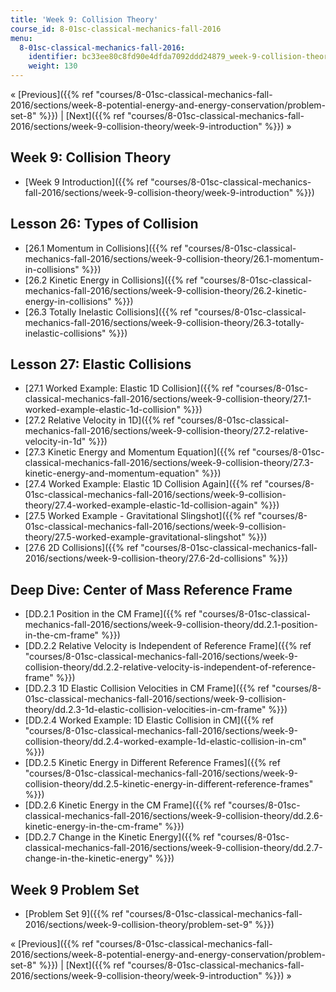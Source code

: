 ```yaml
---
title: 'Week 9: Collision Theory'
course_id: 8-01sc-classical-mechanics-fall-2016
menu:
  8-01sc-classical-mechanics-fall-2016:
    identifier: bc33ee80c8fd90e4dfda7092ddd24879_week-9-collision-theory
    weight: 130
---
```

« [Previous]({{% ref "courses/8-01sc-classical-mechanics-fall-2016/sections/week-8-potential-energy-and-energy-conservation/problem-set-8" %}}) | [Next]({{% ref "courses/8-01sc-classical-mechanics-fall-2016/sections/week-9-collision-theory/week-9-introduction" %}}) »

Week 9: Collision Theory
------------------------

*   [Week 9 Introduction]({{% ref "courses/8-01sc-classical-mechanics-fall-2016/sections/week-9-collision-theory/week-9-introduction" %}})

Lesson 26: Types of Collision
-----------------------------

*   [26.1 Momentum in Collisions]({{% ref "courses/8-01sc-classical-mechanics-fall-2016/sections/week-9-collision-theory/26.1-momentum-in-collisions" %}})
*   [26.2 Kinetic Energy in Collisions]({{% ref "courses/8-01sc-classical-mechanics-fall-2016/sections/week-9-collision-theory/26.2-kinetic-energy-in-collisions" %}})
*   [26.3 Totally Inelastic Collisions]({{% ref "courses/8-01sc-classical-mechanics-fall-2016/sections/week-9-collision-theory/26.3-totally-inelastic-collisions" %}})

Lesson 27: Elastic Collisions
-----------------------------

*   [27.1 Worked Example: Elastic 1D Collision]({{% ref "courses/8-01sc-classical-mechanics-fall-2016/sections/week-9-collision-theory/27.1-worked-example-elastic-1d-collision" %}})
*   [27.2 Relative Velocity in 1D]({{% ref "courses/8-01sc-classical-mechanics-fall-2016/sections/week-9-collision-theory/27.2-relative-velocity-in-1d" %}})
*   [27.3 Kinetic Energy and Momentum Equation]({{% ref "courses/8-01sc-classical-mechanics-fall-2016/sections/week-9-collision-theory/27.3-kinetic-energy-and-momentum-equation" %}})
*   [27.4 Worked Example: Elastic 1D Collision Again]({{% ref "courses/8-01sc-classical-mechanics-fall-2016/sections/week-9-collision-theory/27.4-worked-example-elastic-1d-collision-again" %}})
*   [27.5 Worked Example - Gravitational Slingshot]({{% ref "courses/8-01sc-classical-mechanics-fall-2016/sections/week-9-collision-theory/27.5-worked-example-gravitational-slingshot" %}})
*   [27.6 2D Collisions]({{% ref "courses/8-01sc-classical-mechanics-fall-2016/sections/week-9-collision-theory/27.6-2d-collisions" %}})

Deep Dive: Center of Mass Reference Frame
-----------------------------------------

*   [DD.2.1 Position in the CM Frame]({{% ref "courses/8-01sc-classical-mechanics-fall-2016/sections/week-9-collision-theory/dd.2.1-position-in-the-cm-frame" %}})
*   [DD.2.2 Relative Velocity is Independent of Reference Frame]({{% ref "courses/8-01sc-classical-mechanics-fall-2016/sections/week-9-collision-theory/dd.2.2-relative-velocity-is-independent-of-reference-frame" %}})
*   [DD.2.3 1D Elastic Collision Velocities in CM Frame]({{% ref "courses/8-01sc-classical-mechanics-fall-2016/sections/week-9-collision-theory/dd.2.3-1d-elastic-collision-velocities-in-cm-frame" %}})
*   [DD.2.4 Worked Example: 1D Elastic Collision in CM]({{% ref "courses/8-01sc-classical-mechanics-fall-2016/sections/week-9-collision-theory/dd.2.4-worked-example-1d-elastic-collision-in-cm" %}})
*   [DD.2.5 Kinetic Energy in Different Reference Frames]({{% ref "courses/8-01sc-classical-mechanics-fall-2016/sections/week-9-collision-theory/dd.2.5-kinetic-energy-in-different-reference-frames" %}})
*   [DD.2.6 Kinetic Energy in the CM Frame]({{% ref "courses/8-01sc-classical-mechanics-fall-2016/sections/week-9-collision-theory/dd.2.6-kinetic-energy-in-the-cm-frame" %}})
*   [DD.2.7 Change in the Kinetic Energy]({{% ref "courses/8-01sc-classical-mechanics-fall-2016/sections/week-9-collision-theory/dd.2.7-change-in-the-kinetic-energy" %}})

Week 9 Problem Set
------------------

*   [Problem Set 9]({{% ref "courses/8-01sc-classical-mechanics-fall-2016/sections/week-9-collision-theory/problem-set-9" %}})

« [Previous]({{% ref "courses/8-01sc-classical-mechanics-fall-2016/sections/week-8-potential-energy-and-energy-conservation/problem-set-8" %}}) | [Next]({{% ref "courses/8-01sc-classical-mechanics-fall-2016/sections/week-9-collision-theory/week-9-introduction" %}}) »